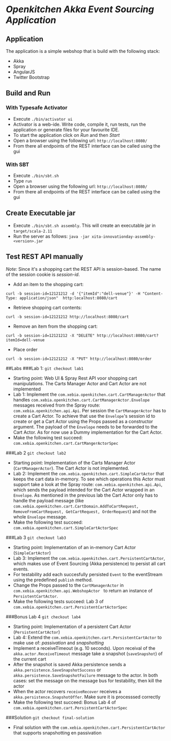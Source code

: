 # _Openkitchen Akka Event Sourcing Application_ 

## Application
The application is a simple webshop that is build with the following stack: 
- Akka
- Spray
- AngularJS
- Twitter Bootstrap

## Build and Run
### With Typesafe Activator
- Execute ```./bin/activator ui```
- Activator is a web-ide. Write code, compile it, run tests, run the application or generate files for your favourite IDE.
- To start the application click on _Run_ and then _Start_ 
- Open a browser using the following url: ```http://localhost:8080/```
- From there all endpoints of the REST interface can be called using the gui

### With SBT  
- Execute ```./bin/sbt.sh```  
- Type ```run```
- Open a browser using the following url: ```http://localhost:8080/```
- From there all endpoints of the REST interface can be called using the gui

## Create Executable jar
- Execute ```./bin/sbt.sh assembly```. This will create an executable jar in ```target/scala-2.11```
- Run the server as follows: ```java -jar xita-innovationday-assembly-<version>.jar```


## Test REST API manually 
_Note:_ Since it's a shopping cart the REST API is session-based. The name of the session cookie is *session-id*.

- Add an item to the shopping cart:
```
curl -b session-id=12121212 -d '{"itemId":"dell-venue"}' -H "Content-Type: application/json"  http:localhost:8080/cart
```

- Retrieve shopping cart contents:
```
curl -b session-id=12121212 http://localhost:8080/cart
```

- Remove an item from the shopping cart:
```
curl -b session-id=12121212 -X "DELETE" http://localhost:8080/cart?itemId=dell-venue
```

- Place order
```
curl -b session-id=12121212 -X "PUT" http://localhost:8080/order
```

##Labs
###Lab 1: ```git checkout lab1```
- Starting point: Web UI & Spray Rest API voor shopping cart manipulations. The Cart*s* Manager Actor and Cart Actor are not implemented
- Lab 1: Implement the ```com.xebia.openkitchen.cart.CartManagerActor``` that handles ```com.xebia.openkitchen.cart.CartManagerActor.Envelope``` messages received from the Spray route: ```com.xebia.openkitchen.api.Api```. Per session the ```CartManagerActor``` has to create a Cart Actor. To achieve that use the ```Envelope```'s session id to create or get a Cart Actor using the Props passed as a constructor argument. The payload of the ```Envelope``` needs to be forwarded to the Cart Actor. As for now use a Dummy implementation for the Cart Actor. 
- Make the following test succeed: ```com.xebia.openkitchen.cart.CartMangerActorSpec``` 

###Lab 2 ```git checkout lab2```
- Starting point: Implementation of the Cart*s* Manager Actor (```CartManagerActor```). The Cart Actor is not implemented.
- Lab 2: Implement the ```com.xebia.openkitchen.cart.SimpleCartActor``` that keeps the cart data in-memory. To see which operations this Actor must support take a look at the Spray route: ```com.xebia.openkitchen.api.Api```, which sends the payload intended for the Cart Actor wrapped in an ```Envelope```. As mentioned in the previous lab the Cart Actor only has to handle the payload message (like ```com.xebia.openkitchen.cart.CartDomain.AddToCartRequest, RemoveFromCartRequest, GetCartRequest, OrderRequest```) and not the whole ```Envelope``` message.
- Make the following test succeed: ```com.xebia.openkitchen.cart.SimpleCartActorSpec```  

###Lab 3 ```git checkout lab3```
- Starting point: Implementation of an in-memory Cart Actor (```SimpleCartActor```)
- Lab 3: Implement the ```com.xebia.openkitchen.cart.PersistentCartActor```, which makes use of Event Sourcing (Akka persistence) to persist all cart events. 
- For testability add each succesfully persisted ```Event``` to the eventStream using the predefined ```publish``` method.   
- Change the Props passed to the ```CartManagerActor``` in ```com.xebia.openkitchen.api.WebshopActor ``` to return an instance of ```PersistentCartActor```.
- Make the following tests succeed: Lab 3 of ```com.xebia.openkitchen.cart.PersistentCartActorSpec```

###Bonus Lab 4 ```git checkout lab4```
- Starting point: Implementation of a persistent Cart Actor (```PersistentCartActor```)
- Lab 4: Extend the ```com.xebia.openkitchen.cart.PersistentCartActor``` to make use of: _passivation_ and _snapshotting_
- Implement a receiveTimeout (e.g. 10 seconds). Upon receival of the ```akka.actor.ReceiveTimeout``` message take a snapshot (```saveSnapshot```) of the current cart
- After the snapshot is saved Akka persistence sends a  ```akka.persistence.SaveSnapshotSuccess``` or ```akka.persistence.SaveSnapshotFailure``` message to the actor. In both cases: set the message on the message bus for testability, then  kill the actor
- When the actor recovers ```receiveRecover``` receives  a ```akka.persistence.SnapshotOffer```. Make sure it is processsed correctly 
- Make the following test succeed: Bonus Lab 4 of ```com.xebia.openkitchen.cart.PersistentCartActorSpec```


###Solution ```git checkout final-solution```
- Final solution with the ```com.xebia.openkitchen.cart.PersistentCartActor``` that supports snapshotting en passivation


